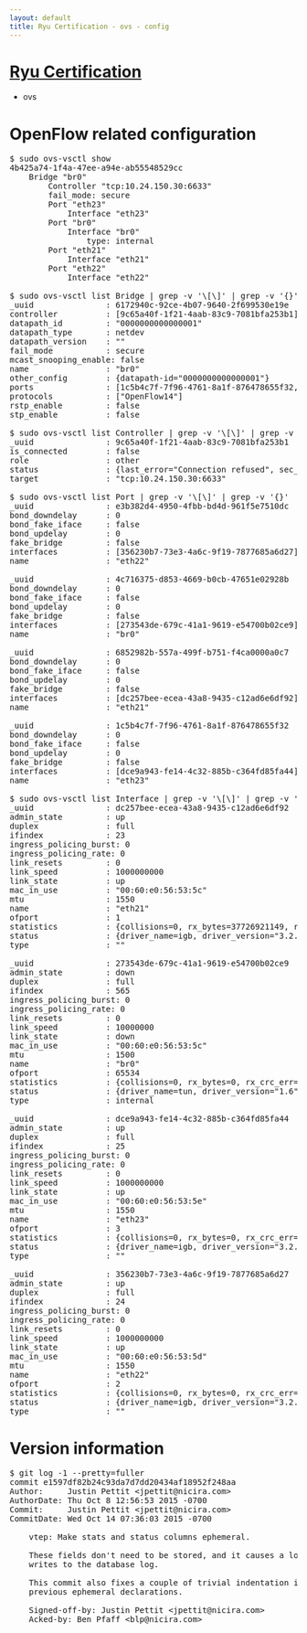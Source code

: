 ```yaml
---
layout: default
title: Ryu Certification - ovs - config
---
```

# [Ryu Certification](http://osrg.github.io/ryu/certification.html)
* ovs 

# OpenFlow related configuration
<pre>
$ sudo ovs-vsctl show
4b425a74-1f4a-47ee-a94e-ab55548529cc
    Bridge "br0"
        Controller "tcp:10.24.150.30:6633"
        fail_mode: secure
        Port "eth23"
            Interface "eth23"
        Port "br0"
            Interface "br0"
                type: internal
        Port "eth21"
            Interface "eth21"
        Port "eth22"
            Interface "eth22"

$ sudo ovs-vsctl list Bridge | grep -v '\[\]' | grep -v '{}'
_uuid               : 6172940c-92ce-4b07-9640-2f699530e19e
controller          : [9c65a40f-1f21-4aab-83c9-7081bfa253b1]
datapath_id         : "0000000000000001"
datapath_type       : netdev
datapath_version    : "<built-in>"
fail_mode           : secure
mcast_snooping_enable: false
name                : "br0"
other_config        : {datapath-id="0000000000000001"}
ports               : [1c5b4c7f-7f96-4761-8a1f-876478655f32, 4c716375-d853-4669-b0cb-47651e02928b, 6852982b-557a-499f-b751-f4ca0000a0c7, e3b382d4-4950-4fbb-bd4d-961f5e7510dc]
protocols           : ["OpenFlow14"]
rstp_enable         : false
stp_enable          : false

$ sudo ovs-vsctl list Controller | grep -v '\[\]' | grep -v '{}'
_uuid               : 9c65a40f-1f21-4aab-83c9-7081bfa253b1
is_connected        : false
role                : other
status              : {last_error="Connection refused", sec_since_connect="747", sec_since_disconnect="1", state=BACKOFF}
target              : "tcp:10.24.150.30:6633"

$ sudo ovs-vsctl list Port | grep -v '\[\]' | grep -v '{}'
_uuid               : e3b382d4-4950-4fbb-bd4d-961f5e7510dc
bond_downdelay      : 0
bond_fake_iface     : false
bond_updelay        : 0
fake_bridge         : false
interfaces          : [356230b7-73e3-4a6c-9f19-7877685a6d27]
name                : "eth22"

_uuid               : 4c716375-d853-4669-b0cb-47651e02928b
bond_downdelay      : 0
bond_fake_iface     : false
bond_updelay        : 0
fake_bridge         : false
interfaces          : [273543de-679c-41a1-9619-e54700b02ce9]
name                : "br0"

_uuid               : 6852982b-557a-499f-b751-f4ca0000a0c7
bond_downdelay      : 0
bond_fake_iface     : false
bond_updelay        : 0
fake_bridge         : false
interfaces          : [dc257bee-ecea-43a8-9435-c12ad6e6df92]
name                : "eth21"

_uuid               : 1c5b4c7f-7f96-4761-8a1f-876478655f32
bond_downdelay      : 0
bond_fake_iface     : false
bond_updelay        : 0
fake_bridge         : false
interfaces          : [dce9a943-fe14-4c32-885b-c364fd85fa44]
name                : "eth23"

$ sudo ovs-vsctl list Interface | grep -v '\[\]' | grep -v '{}'
_uuid               : dc257bee-ecea-43a8-9435-c12ad6e6df92
admin_state         : up
duplex              : full
ifindex             : 23
ingress_policing_burst: 0
ingress_policing_rate: 0
link_resets         : 0
link_speed          : 1000000000
link_state          : up
mac_in_use          : "00:60:e0:56:53:5c"
mtu                 : 1550
name                : "eth21"
ofport              : 1
statistics          : {collisions=0, rx_bytes=37726921149, rx_crc_err=0, rx_dropped=0, rx_errors=0, rx_frame_err=0, rx_over_err=0, rx_packets=25175300, tx_bytes=0, tx_dropped=0, tx_errors=0, tx_packets=0}
status              : {driver_name=igb, driver_version="3.2.10-k", firmware_version="2.10-9"}
type                : ""

_uuid               : 273543de-679c-41a1-9619-e54700b02ce9
admin_state         : down
duplex              : full
ifindex             : 565
ingress_policing_burst: 0
ingress_policing_rate: 0
link_resets         : 0
link_speed          : 10000000
link_state          : down
mac_in_use          : "00:60:e0:56:53:5c"
mtu                 : 1500
name                : "br0"
ofport              : 65534
statistics          : {collisions=0, rx_bytes=0, rx_crc_err=0, rx_dropped=0, rx_errors=0, rx_frame_err=0, rx_over_err=0, rx_packets=0, tx_bytes=0, tx_dropped=0, tx_errors=0, tx_packets=0}
status              : {driver_name=tun, driver_version="1.6", firmware_version="N/A"}
type                : internal

_uuid               : dce9a943-fe14-4c32-885b-c364fd85fa44
admin_state         : up
duplex              : full
ifindex             : 25
ingress_policing_burst: 0
ingress_policing_rate: 0
link_resets         : 0
link_speed          : 1000000000
link_state          : up
mac_in_use          : "00:60:e0:56:53:5e"
mtu                 : 1550
name                : "eth23"
ofport              : 3
statistics          : {collisions=0, rx_bytes=0, rx_crc_err=0, rx_dropped=0, rx_errors=0, rx_frame_err=0, rx_over_err=0, rx_packets=0, tx_bytes=3006205500, tx_dropped=0, tx_errors=0, tx_packets=2004137}
status              : {driver_name=igb, driver_version="3.2.10-k", firmware_version="2.10-9"}
type                : ""

_uuid               : 356230b7-73e3-4a6c-9f19-7877685a6d27
admin_state         : up
duplex              : full
ifindex             : 24
ingress_policing_burst: 0
ingress_policing_rate: 0
link_resets         : 0
link_speed          : 1000000000
link_state          : up
mac_in_use          : "00:60:e0:56:53:5d"
mtu                 : 1550
name                : "eth22"
ofport              : 2
statistics          : {collisions=0, rx_bytes=0, rx_crc_err=0, rx_dropped=0, rx_errors=0, rx_frame_err=0, rx_over_err=0, rx_packets=0, tx_bytes=27138852298, tx_dropped=0, tx_errors=0, tx_packets=18103269}
status              : {driver_name=igb, driver_version="3.2.10-k", firmware_version="2.10-9"}
type                : ""
</pre>

# Version information
<pre>
$ git log -1 --pretty=fuller
commit e1597df82b24c93da7d7dd20434af18952f248aa
Author:     Justin Pettit &lt;jpettit@nicira.com&gt;
AuthorDate: Thu Oct 8 12:56:53 2015 -0700
Commit:     Justin Pettit &lt;jpettit@nicira.com&gt;
CommitDate: Wed Oct 14 07:36:03 2015 -0700

    vtep: Make stats and status columns ephemeral.
    
    These fields don't need to be stored, and it causes a lot of unnecessary
    writes to the database log.
    
    This commit also fixes a couple of trivial indentation issues with
    previous ephemeral declarations.
    
    Signed-off-by: Justin Pettit &lt;jpettit@nicira.com&gt;
    Acked-by: Ben Pfaff &lt;blp@nicira.com&gt;
</pre>
